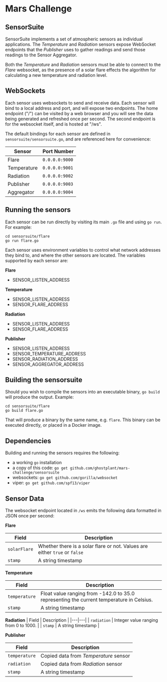 # Mars Challenge

## SensorSuite

SensorSuite implements a set of atmospheric sensors as individual applications.
The *Temperature* and *Radiation* sensors expose WebSocket endpoints that the
*Publisher* uses to gather readings and send those readings to the Sensor
Aggregator.

Both the *Temperature* and *Radiation* sensors must be able to connect to the
*Flare* websocket, as the presence of a solar flare effects the algorithm for
calculating a new temperature and radiation level.

## WebSockets

Each sensor uses websockets to send and receive data. Each sensor will bind to
a local address and port, and will expose two endpoints. The home endpoint ("/")
can be visited by a web browser and you will see the data being generated and
refreshed once per second. The second endpoint is for the websocket itself, and
is hosted at "/ws".

The default bindings for each sensor are defined in `sensorsuite/sensorsuite.go`,
and are referenced here for convenience:

Sensor | Port Number
--- | ---
Flare | `0.0.0.0:9000`
Temperature | `0.0.0.0:9001`
Radiation | `0.0.0.0:9002`
Publisher | `0.0.0.0:9003`
Aggregator | `0.0.0.0:9004`

## Running the sensors

Each sensor can be run directly by visiting its main `.go` file and using
`go run`. For example:

```
cd sensorsuite/flare
go run flare.go
```

Each sensor uses environment variables to control what network addresses they
bind to, and where the other sensors are located. The variables supported by
each sensor are:

**Flare**
- SENSOR_LISTEN_ADDRESS

**Temperature**
- SENSOR_LISTEN_ADDRESS
- SENSOR_FLARE_ADDRESS

**Radiation**
- SENSOR_LISTEN_ADDRESS
- SENSOR_FLARE_ADDRESS

**Publisher**
- SENSOR_LISTEN_ADDRESS
- SENSOR_TEMPERATURE_ADDRESS
- SENSOR_RADIATION_ADDRESS
- SENSOR_AGGREGATOR_ADDRESS

## Building the sensorsuite

Should you wish to compile the sensors into an executable binary, `go build`
will produce the output. Example:

```
cd sensorsuite/flare
go build flare.go
```

That will produce a binary by the same name, e.g. `flare`. This binary can be
executed directly, or placed in a Docker image.

## Dependencies

Building and running the sensors requires the following:

- a working `go` installation
- a copy of this code: `go get github.com/ghostplant/mars-challenge/sensorsuite`
- websockets: `go get github.com/gorilla/websocket`
- viper: `go get github.com/spf13/viper`

## Sensor Data

The websocket endpoint located in `/ws` emits the following data formatted in
JSON once per second:

**Flare**

| Field | Description |
|---|---|
| `solarFlare` | Whether there is a solar flare or not. Values are either `true` or `false` |
| `stamp` | A string timestamp |

**Temperature**

| Field | Description |
|---|---|
| `temperature` | Float value ranging from -142.0 to 35.0 representing the current temperature in Celsius.
| `stamp` | A string timestamp |

**Radiation**
| Field | Description |
|---|---|
| `radiation` | Integer value ranging from 0 to 1000. |
| `stamp` | A string timestamp |

**Publisher**

| Field | Description |
|---|---|
| `temperature` | Copied data from *Temperature* sensor |
| `radiation` | Copied data from *Radiation* sensor |
| `stamp` | A string timestamp |
